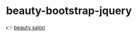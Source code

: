 # beauty-bootstrap-jquery 
👉     <a href="https://klebanandrii.github.io/beauty-bootstrap-jquery/">beauty salon</a>
